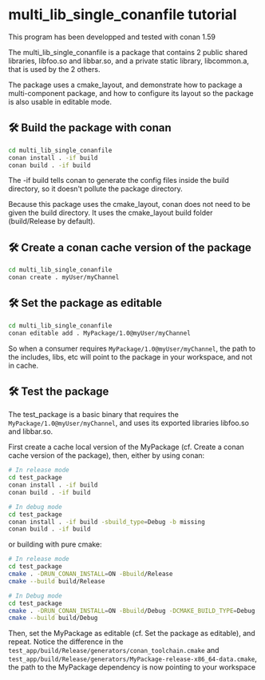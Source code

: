 # multi_lib_single_conanfile tutorial

This program has been developped and tested with conan 1.59

The multi_lib_single_conanfile is a package that contains 2 public shared libraries, libfoo.so and libbar.so, and a private static library, libcommon.a, that is used by the 2 others.

The package uses a cmake_layout, and demonstrate how to package a multi-component package, and how to configure its layout so the package is also usable in editable mode.

## 🛠️ Build the package with conan
```bash
cd multi_lib_single_conanfile
conan install . -if build
conan build . -if build
```
The -if build tells conan to generate the config files inside the build directory, so it doesn't pollute the package directory.

Because this package uses the cmake_layout, conan does not need to be given the build directory. It uses the cmake_layout build folder (build/Release by default).

## 🛠️ Create a conan cache version of the package
```bash
cd multi_lib_single_conanfile
conan create . myUser/myChannel
```

## 🛠️ Set the package as editable
```bash
cd multi_lib_single_conanfile
conan editable add . MyPackage/1.0@myUser/myChannel
```
So when a consumer requires ``MyPackage/1.0@myUser/myChannel``, the path to the includes, libs, etc will point to the package in your workspace, and not in cache.

## 🛠️ Test the package
The test_package is a basic binary that requires the ``MyPackage/1.0@myUser/myChannel``, and uses its exported libraries libfoo.so and libbar.so.

First create a cache local version of the MyPackage (cf. Create a conan cache version of the package), then, either by using conan:
```bash
# In release mode
cd test_package
conan install . -if build
conan build . -if build

# In debug mode
cd test_package
conan install . -if build -sbuild_type=Debug -b missing
conan build . -if build
```

or building with pure cmake:
```bash
# In release mode
cd test_package
cmake . -DRUN_CONAN_INSTALL=ON -Bbuild/Release
cmake --build build/Release

# In Debug mode
cd test_package
cmake . -DRUN_CONAN_INSTALL=ON -Bbuild/Debug -DCMAKE_BUILD_TYPE=Debug
cmake --build build/Debug
```
Then, set the MyPackage as editable (cf. Set the package as editable), and repeat. Notice the difference in the ``test_app/build/Release/generators/conan_toolchain.cmake`` and ``test_app/build/Release/generators/MyPackage-release-x86_64-data.cmake``, the path to the MyPackage dependency is now pointing to your workspace
